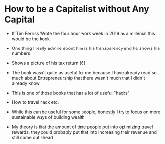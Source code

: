 # How to be a Capitalist without Any Capital

- If Tim Ferriss Wrote the four hour work week in 2019 as a millenial this would be the book
- One thing I really admire about him is his transparency and he shows his numbers
- Shows a picture of his tax return [6]

- The book wasn't quite as useful for me because I have already read so much about Entrepreneurship that there wasn't much that I didn't already know
- This is one of those books that has a lot of useful "hacks"
- How to travel hack etc.
- While this can be useful for some people, honestly I try to focus on more sustainable ways of building wealth
- My theory is that the amount of time people put into optimizing travel rewards, they could probably put that into increasing their revenue and still come out ahead